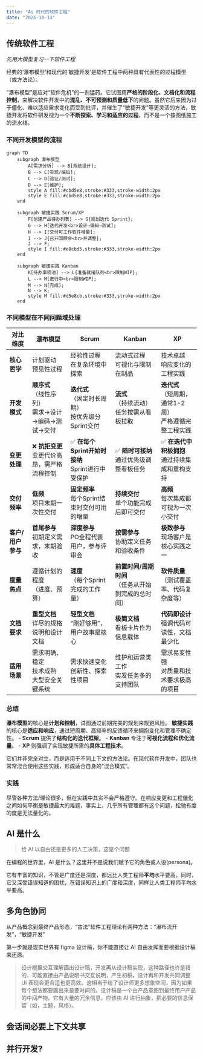 ```yaml
---
title: "Ai 时代的软件工程"
date: "2025-10-13"
---
```



## 传统软件工程

*先用大模型复习一下软件工程*

经典的‘瀑布模型’和现代的‘敏捷开发’是软件工程中两种具有代表性的过程模型（或方法论）。

“瀑布模型”是应对“软件危机”的一剂猛药。它试图用**严格的阶段化、文档化和流程控制**，来解决软件开发中的**混乱、不可预测和质量低下**的问题。虽然它后来因为过于僵化、难以适应需求变化而受到批评，并催生了“敏捷开发”等更灵活的方法，敏捷开发将软件研发视为一个**不断探索、学习和适应的过程**，而不是一个按图纸施工的流水线。

### 不同开发模型的流程

```mermaid
graph TD
    subgraph 瀑布模型
        A[需求分析] --> B[系统设计];
        B --> C[实现/编码];
        C --> D[验证/测试];
        D --> E[维护];
        style A fill:#cbd5e8,stroke:#333,stroke-width:2px
        style E fill:#cbd5e8,stroke:#333,stroke-width:2px
    end

    subgraph 敏捷实践 Scrum/XP
        F[创建产品待办列表] --> G{规划迭代 Sprint};
        G --> H[迭代开发<br>设计→编码→测试];
        H --> I[交付可工作软件增量];
        I --> J{召开回顾会<br>并调整};
        J --> F;
        style I fill:#e8cbd5,stroke:#333,stroke-width:2px
    end

    subgraph 敏捷实践 Kanban
        K[待办事项池] --> L{准备就绪队列<br>限制WIP};
        L --> M[进行中<br>限制WIP];
        M --> N[完成];
        N --> K;
        style M fill:#d5e8cb,stroke:#333,stroke-width:2px
    end
```


### 不同模型在不同问题域处理

| 对比维度        | 瀑布模型                                    | Scrum                                    | Kanban                            | XP                                        |
| ----------- | --------------------------------------- | ---------------------------------------- | --------------------------------- | ----------------------------------------- |
| **核心哲学**    | 计划驱动  <br>预见性过程                         | 经验性过程  <br>在复杂环境中探索                      | 流动式过程  <br>可视化与限制在制品              | 技术卓越  <br>响应变化的工程实践                       |
| **开发模式**    | **顺序式**  <br>（线性序列）  <br>需求→设计→编码→测试→交付 | **迭代式**  <br>（固定时长周期）  <br>按优先级分Sprint交付 | **流式**  <br>（持续流动）  <br>任务按需从看板拉取 | **迭代式**  <br>（短周期，通常1-2周）  <br>严格遵循完整工程实践 |
| **变更处理**    | ❌ **抗拒变更**  <br>变更代价高昂，需严格流程控制          | ✅ **在每个Sprint开始时接纳**  <br>Sprint进行中受保护   | ✅ **随时可接纳**  <br>通过优先级调整看板任务      | ✅ **在迭代中积极拥抱**  <br>通过持续集成和重构支持           |
| **交付频率**    | **低频**  <br>项目末期一次性交付                   | **固定频率**  <br>每个Sprint结束时交付可用的增量         | **持续交付**  <br>单个功能完成后即可交付         | **高频**  <br>每次集成都可视为一次小交付                 |
| **客户/用户参与** | **首尾参与**  <br>初期定义需求，末期验收               | **深度参与**  <br>PO全程代表用户，参与评审会             | **按需参与**  <br>协助定义任务和验收条件         | **极致参与**  <br>现场客户是核心实践之一                 |
| **度量焦点**    | 遵循计划的程度  <br>（进度、预算）                    | **速度**  <br>（每个Sprint完成的工作量）             | **前置时间/周期时间**  <br>（任务从开始到完成的总时间） | **软件质量**  <br>（测试覆盖率、代码复杂度等）              |
| **文档要求**    | **重型文档**  <br>详尽的规格说明和设计文档              | **轻型文档**  <br>“刚好够用”，用户故事是核心             | **极简文档**  <br>看板卡片作为信息载体          | **代码即设计**  <br>强调代码可读性，文档最少化              |
| **适用场景**    | 需求明确、稳定  <br>技术成熟  <br>大型安全关键系统         | 需求快速变化  <br>创新性、探索性项目                    | 维护和运营类工作  <br>突发任务多的支持团队          | 需求易变性强  <br>对质量和技术要求极高的项目                 |
### 总结 

**瀑布模型**的核心是**计划和控制**，试图通过前期完美的规划来规避风险。
**敏捷实践**的核心是**适应和响应**，通过短周期、高频率的反馈循环来拥抱变化和管理不确定性。
    - **Scrum** 提供了**结构化的迭代框架**。
    - **Kanban** 专注于**可视化流程和优化流量**。
    - **XP** 则强调了实现敏捷所需的**具体工程技术**。

它们并非完全对立，而是适用于不同上下文的方法论。在现代软件开发中，团队也常常混合使用这些实践，形成适合自身的“混合模式”。

### 实践

尽管各种方法/理论很多，但在实践中其实不会严格遵守。在响应变更和工程僵化之间如何平衡是敏捷最大的难题，事实上，几乎所有管理都有这个问题，松驰有度的度是无法量化的。

## AI 是什么

> 给 AI 以自由还是更多的人工决策，这是个问题

在编程的世界里，AI 是什么？这里并不是说我们赋予它的角色或人设(persona)。

它有丰富的知识，不管是广度还是深度，都远比人类工程师**平均**水平要高，同时，它又深受错误知道的困扰，在错误知识上的广度和深度，同样比人类工程师平均水平要高。



## 多角色协同


从产品概念到最终产品形态，“古法”软件工程理论有两种方法：“瀑布流开发”，“敏捷开发”

第一步就是现实世界有 figma 设计稿，你不能直接让 AI 自由发挥而要根据设计稿来还原。

> 设计根据交互理解画出设计稿，开发再从设计稿实现，这种路径也许是错的，可能直接由产品说明书交互说明，产生初稿，设计再和开发共同调整 UI 表现会更合适也更高效。这相当于给了设计师更多想象空间，因为如果每个想法都要画出来是要时间的。设计稿是一个由产品意图到最终用户产品的中间产物。它有大量的冗余信息，应该由 AI 进行抽象，把必要的信息保留（如，主题，风格）。

## 会话间必要上下文共享



## 并行开发?

